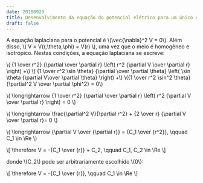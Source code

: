 ```yaml
---
date: 20180920
title: Desenvolvimento da equação do potencial elétrico para um único eletrodo de corrente em subsuperfície homogênea e isotrópica
draft: false
---
```


<p>A equação laplaciana para o potencial é \(\vec{\nabla}^2 V = 0\). Além disso, \( V = V(r,\theta,\phi) = V(r) \), uma vez que o meio é homogêneo e isotrópico. Nestas condições, a equação laplaciana se escreve:</p>

<p>
\( {1 \over r^2} {\partial \over \partial r} \left( r^2 {\partial V \over \partial r} \right) +\)
\( {1 \over r^2 \sin \theta} {\partial \over \partial \theta}  \left( \sin \theta {\partial V\over \partial \theta} \right) +\)
\({1 \over r^2 \sin^2 \theta} {\partial^2 V \over \partial \phi^2} = 0\)
</p>

<p>
\( \longrightarrow {1 \over r^2} {\partial \over \partial r} \left( r^2 {\partial V \over \partial r} \right) = 0 \)
</p>

<p>
\( \longrightarrow \frac{\partial^2 V}{\partial r^2} + {2 \over r} {\partial V \over \partial r}= 0 \)
</p>

<p>
\( \longrightarrow {\partial V \over {\partial r}} = {C_1 \over {r^2}}, \qquad C_1 \in \Re \)
</p>

<p>
\[ \therefore V = -{C_1 \over {r}} + C_2, \qquad C_1, C_2 \in \Re \]
</p>

<p>
donde \(C_2\) pode ser arbitrariamente escolhido \(0\):
</p>

<p>
\[ \therefore V = -{C_1 \over {r}}, \qquad C_1 \in \Re \]
</p>
